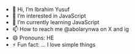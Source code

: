 - 👋 Hi, I’m Ibrahim Yusuf
- 👀 I’m interested in JavaScript 
- 🌱 I’m currently learning JavaScript
- 📫 How to reach me  @abolarynwa on X and ig
- 😄 Pronouns: HE
- ⚡ Fun fact: ... I love simple things

<!---
abolarynwa/abolarynwa is a ✨ special ✨ repository because its `README.md` (this file) appears on your GitHub profile.
You can click the Preview link to take a look at your changes.
--->
